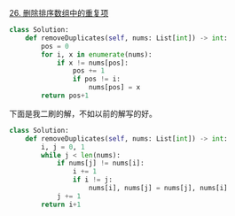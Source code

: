 [26. 删除排序数组中的重复项](https://leetcode-cn.com/problems/remove-duplicates-from-sorted-array/)


```py
class Solution:
    def removeDuplicates(self, nums: List[int]) -> int:
        pos = 0
        for i, x in enumerate(nums):
            if x != nums[pos]:
                pos += 1
                if pos != i:
                    nums[pos] = x
        return pos+1
```

下面是我二刷的解，不如以前的解写的好。

```py
class Solution:
    def removeDuplicates(self, nums: List[int]) -> int:
        i, j = 0, 1
        while j < len(nums):
            if nums[j] != nums[i]:
                i += 1
                if i != j:
                    nums[i], nums[j] = nums[j], nums[i]
            j += 1
        return i+1

```
